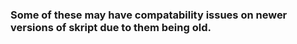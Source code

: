 ### Some of these may have compatability issues on newer versions of skript due to them being old. 
